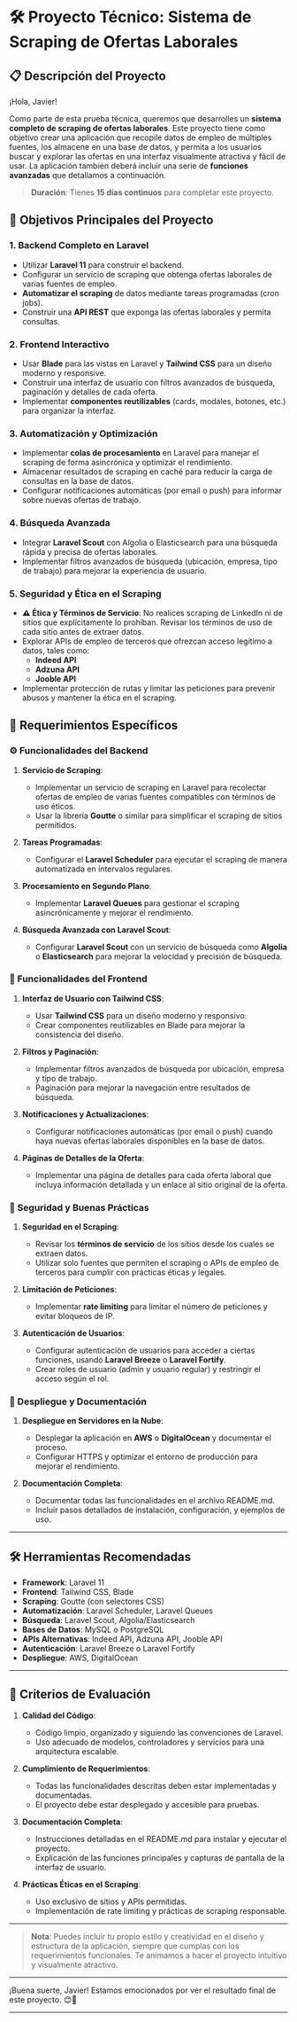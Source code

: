 # 🛠️ Proyecto Técnico: Sistema de Scraping de Ofertas Laborales

## 📋 Descripción del Proyecto

¡Hola, Javier!

Como parte de esta prueba técnica, queremos que desarrolles un **sistema completo de scraping de ofertas laborales**. Este proyecto tiene como objetivo crear una aplicación que recopile datos de empleo de múltiples fuentes, los almacene en una base de datos, y permita a los usuarios buscar y explorar las ofertas en una interfaz visualmente atractiva y fácil de usar. La aplicación también deberá incluir una serie de **funciones avanzadas** que detallamos a continuación.

> **Duración**: Tienes **15 días continuos** para completar este proyecto.

## 🎯 Objetivos Principales del Proyecto

### 1. **Backend Completo en Laravel**
   - Utilizar **Laravel 11** para construir el backend.
   - Configurar un servicio de scraping que obtenga ofertas laborales de varias fuentes de empleo.
   - **Automatizar el scraping** de datos mediante tareas programadas (cron jobs).
   - Construir una **API REST** que exponga las ofertas laborales y permita consultas.

### 2. **Frontend Interactivo**
   - Usar **Blade** para las vistas en Laravel y **Tailwind CSS** para un diseño moderno y responsive.
   - Construir una interfaz de usuario con filtros avanzados de búsqueda, paginación y detalles de cada oferta.
   - Implementar **componentes reutilizables** (cards, modales, botones, etc.) para organizar la interfaz.

### 3. **Automatización y Optimización**
   - Implementar **colas de procesamiento** en Laravel para manejar el scraping de forma asincrónica y optimizar el rendimiento.
   - Almacenar resultados de scraping en caché para reducir la carga de consultas en la base de datos.
   - Configurar notificaciones automáticas (por email o push) para informar sobre nuevas ofertas de trabajo.

### 4. **Búsqueda Avanzada**
   - Integrar **Laravel Scout** con Algolia o Elasticsearch para una búsqueda rápida y precisa de ofertas laborales.
   - Implementar filtros avanzados de búsqueda (ubicación, empresa, tipo de trabajo) para mejorar la experiencia de usuario.

### 5. **Seguridad y Ética en el Scraping**
   - **⚠️ Ética y Términos de Servicio**: No realices scraping de LinkedIn ni de sitios que explícitamente lo prohíban. Revisar los términos de uso de cada sitio antes de extraer datos.
   - Explorar APIs de empleo de terceros que ofrezcan acceso legítimo a datos, tales como:
     - **Indeed API**
     - **Adzuna API**
     - **Jooble API**
   - Implementar protección de rutas y limitar las peticiones para prevenir abusos y mantener la ética en el scraping.

## 📑 Requerimientos Específicos

### ⚙️ Funcionalidades del Backend
1. **Servicio de Scraping**:
   - Implementar un servicio de scraping en Laravel para recolectar ofertas de empleo de varias fuentes compatibles con términos de uso éticos.
   - Usar la librería **Goutte** o similar para simplificar el scraping de sitios permitidos.
   
2. **Tareas Programadas**:
   - Configurar el **Laravel Scheduler** para ejecutar el scraping de manera automatizada en intervalos regulares.

3. **Procesamiento en Segundo Plano**:
   - Implementar **Laravel Queues** para gestionar el scraping asincrónicamente y mejorar el rendimiento.
   
4. **Búsqueda Avanzada con Laravel Scout**:
   - Configurar **Laravel Scout** con un servicio de búsqueda como **Algolia** o **Elasticsearch** para mejorar la velocidad y precisión de búsqueda.

### 🎨 Funcionalidades del Frontend
1. **Interfaz de Usuario con Tailwind CSS**:
   - Usar **Tailwind CSS** para un diseño moderno y responsivo.
   - Crear componentes reutilizables en Blade para mejorar la consistencia del diseño.

2. **Filtros y Paginación**:
   - Implementar filtros avanzados de búsqueda por ubicación, empresa y tipo de trabajo.
   - Paginación para mejorar la navegación entre resultados de búsqueda.

3. **Notificaciones y Actualizaciones**:
   - Configurar notificaciones automáticas (por email o push) cuando haya nuevas ofertas laborales disponibles en la base de datos.
   
4. **Páginas de Detalles de la Oferta**:
   - Implementar una página de detalles para cada oferta laboral que incluya información detallada y un enlace al sitio original de la oferta.

### 🔐 Seguridad y Buenas Prácticas
1. **Seguridad en el Scraping**:
   - Revisar los **términos de servicio** de los sitios desde los cuales se extraen datos.
   - Utilizar solo fuentes que permiten el scraping o APIs de empleo de terceros para cumplir con prácticas éticas y legales.

2. **Limitación de Peticiones**:
   - Implementar **rate limiting** para limitar el número de peticiones y evitar bloqueos de IP.

3. **Autenticación de Usuarios**:
   - Configurar autenticación de usuarios para acceder a ciertas funciones, usando **Laravel Breeze** o **Laravel Fortify**.
   - Crear roles de usuario (admin y usuario regular) y restringir el acceso según el rol.

### 🚀 Despliegue y Documentación
1. **Despliegue en Servidores en la Nube**:
   - Desplegar la aplicación en **AWS** o **DigitalOcean** y documentar el proceso.
   - Configurar HTTPS y optimizar el entorno de producción para mejorar el rendimiento.

2. **Documentación Completa**:
   - Documentar todas las funcionalidades en el archivo README.md.
   - Incluir pasos detallados de instalación, configuración, y ejemplos de uso.
   
---

## 🛠️ Herramientas Recomendadas

- **Framework**: Laravel 11
- **Frontend**: Tailwind CSS, Blade
- **Scraping**: Goutte (con selectores CSS)
- **Automatización**: Laravel Scheduler, Laravel Queues
- **Búsqueda**: Laravel Scout, Algolia/Elasticsearch
- **Bases de Datos**: MySQL o PostgreSQL
- **APIs Alternativas**: Indeed API, Adzuna API, Jooble API
- **Autenticación**: Laravel Breeze o Laravel Fortify
- **Despliegue**: AWS, DigitalOcean

---

## 📝 Criterios de Evaluación

1. **Calidad del Código**:
   - Código limpio, organizado y siguiendo las convenciones de Laravel.
   - Uso adecuado de modelos, controladores y servicios para una arquitectura escalable.

2. **Cumplimiento de Requerimientos**:
   - Todas las funcionalidades descritas deben estar implementadas y documentadas.
   - El proyecto debe estar desplegado y accesible para pruebas.

3. **Documentación Completa**:
   - Instrucciones detalladas en el README.md para instalar y ejecutar el proyecto.
   - Explicación de las funciones principales y capturas de pantalla de la interfaz de usuario.

4. **Prácticas Éticas en el Scraping**:
   - Uso exclusivo de sitios y APIs permitidas.
   - Implementación de rate limiting y prácticas de scraping responsable.

---

> **Nota**: Puedes incluir tu propio estilo y creatividad en el diseño y estructura de la aplicación, siempre que cumplas con los requerimientos funcionales. Te animamos a hacer el proyecto intuitivo y visualmente atractivo.

---

¡Buena suerte, Javier! Estamos emocionados por ver el resultado final de este proyecto. 😊🚀

---


